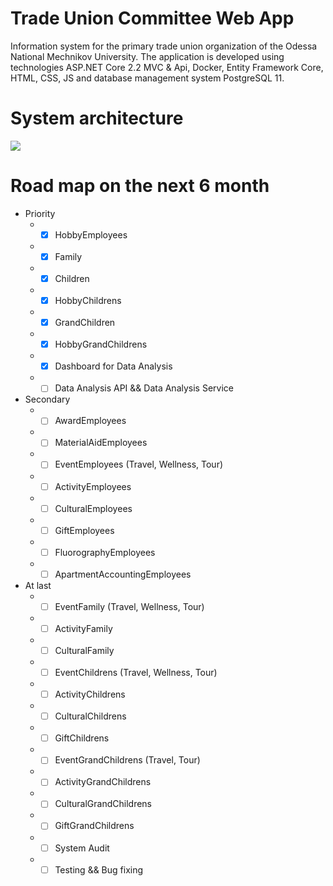 # Trade Union Committee Web App
Information system for the primary trade union organization of the Odessa National Mechnikov University. The application is developed using technologies ASP.NET Core 2.2 MVC &amp; Api, Docker,  Entity Framework Core, HTML, CSS, JS and database management system PostgreSQL 11.

# System architecture
![](https://github.com/zavada-sergey/TradeUnionCommitteeCoreWebApp/blob/master/TradeUnionCommittee.DB/ER-Diagram/0.System%20Architecture.PNG)

# Road map on the next 6 month
- Priority
	-  - [x] HobbyEmployees
	-  - [x] Family
	-  - [x] Children
	-  - [x] HobbyChildrens
	-  - [x] GrandChildren
	-  - [x] HobbyGrandChildrens
	-  - [x] Dashboard for Data Analysis
	-  - [ ] Data Analysis API && Data Analysis Service

- Secondary
	-  - [ ] AwardEmployees
	-  - [ ] MaterialAidEmployees
	-  - [ ] EventEmployees (Travel, Wellness, Tour)
	-  - [ ] ActivityEmployees
	-  - [ ] CulturalEmployees
	-  - [ ] GiftEmployees
	-  - [ ] FluorographyEmployees
	-  - [ ] ApartmentAccountingEmployees

- At last
	-  - [ ] EventFamily (Travel, Wellness, Tour)
	-  - [ ] ActivityFamily
	-  - [ ] CulturalFamily
	-  - [ ] EventChildrens (Travel, Wellness, Tour)
	-  - [ ] ActivityChildrens
	-  - [ ] CulturalChildrens
	-  - [ ] GiftChildrens
	-  - [ ] EventGrandChildrens (Travel, Tour)
	-  - [ ] ActivityGrandChildrens
	-  - [ ] CulturalGrandChildrens
	-  - [ ] GiftGrandChildrens
	-  - [ ] System Audit
	-  - [ ] Testing && Bug fixing